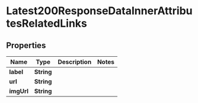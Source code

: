 

# Latest200ResponseDataInnerAttributesRelatedLinks


## Properties

| Name | Type | Description | Notes |
|------------ | ------------- | ------------- | -------------|
|**label** | **String** |  |  |
|**url** | **String** |  |  |
|**imgUrl** | **String** |  |  |



